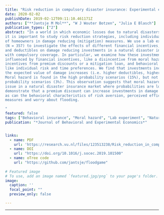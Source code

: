 ```yaml
---
title: "Risk reduction in compulsory disaster insurance: Experimental evidence on moral hazard and financial incentives"
date: 2020-02-02
publishDate: 2019-02-12T09:11:10.461171Z
authors: ["**Jantsje M Mol**", "W J Wouter Botzen", "Julia E Blasch"]
publication_types: ["2"]
abstract: "In a world in which economic losses due to natural disasters are expected to increase,
it is important to study risk reduction strategies, including individual investments
of homeowners in damage reducing (mitigation) measures. We use a lab experiment
(N = 357) to investigate the effects of different financial incentives, probability levels
and deductibles on damage reducing investments in a natural disaster insurance market
with compulsory coverage. In particular, we examine how these investments are jointly
influenced by financial incentives, like a disincentive from moral hazard or positive
incentives from premium discounts or a mitigation loan, and behavioral characteristics,
like individual risk and time preferences. We find that investments increase when
the expected value of damage increases (i.e. higher deductibles, higher probabilities).
Moral hazard is found in the high probability scenarios (15%), but not in the low
probability scenarios (3%). This observation suggests that moral hazard is less of an
issue in a natural disaster insurance market where probabilities are low. Our results
demonstrate that a premium discount can increase investments in damage reduction,
as can the behavioral characteristics of risk aversion, perceived efficacy of protective
measures and worry about flooding.

"
featured: false
tags: ["Behavioral insurance", "Moral hazard", "Lab experiment", "Natural disasters", "Damage-reduction measures"]
publication: "*Journal of Behavioral and Experimental Economics*"


links:
  - name: PDF
    url: 'https://research.vu.nl/files/123513238/Risk_reduction_in_compulsory_disaster_insurance.pdf'
  - name: DOI
    url: "https://doi.org/10.1016/j.socec.2019.101500"
  - name: oTree code
    url: "https://github.com/jantsje/floodgame"
    
# Featured image
# To use, add an image named `featured.jpg/png` to your page's folder. 
image:
  caption: ''
  focal_point: ""
  preview_only: false

---
```

---


